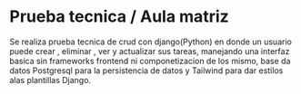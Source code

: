
# Prueba tecnica / Aula matriz
Se realiza prueba tecnica de crud con django(Python) en donde un usuario puede crear , eliminar , ver y actualizar sus tareas, manejando una interfaz basica sin frameworks frontend ni componetizacion de los mismo, base da datos Postgresql para la persistencia de datos y Tailwind para dar estilos alas plantillas Django.

